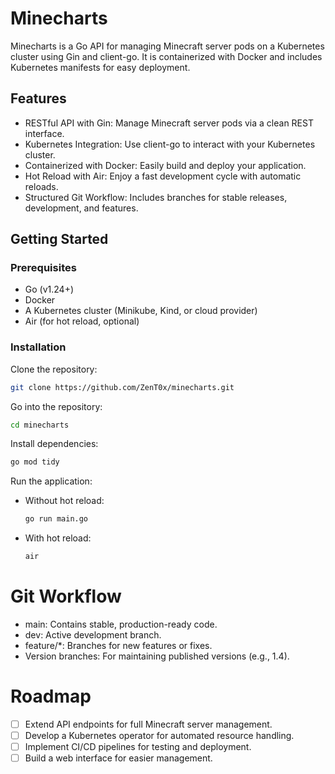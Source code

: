 # Minecharts
Minecharts is a Go API for managing Minecraft server pods on a Kubernetes cluster using Gin and client-go. It is containerized with Docker and includes Kubernetes manifests for easy deployment.

## Features
  - RESTful API with Gin: Manage Minecraft server pods via a clean REST interface.
  - Kubernetes Integration: Use client-go to interact with your Kubernetes cluster.
  - Containerized with Docker: Easily build and deploy your application.
  - Hot Reload with Air: Enjoy a fast development cycle with automatic reloads.
  - Structured Git Workflow: Includes branches for stable releases, development, and features.

## Getting Started
### Prerequisites
  - Go (v1.24+)
  - Docker
  - A Kubernetes cluster (Minikube, Kind, or cloud provider)
  - Air (for hot reload, optional)

### Installation
Clone the repository:
```bash
git clone https://github.com/ZenT0x/minecharts.git
```

Go into the repository:
```bash
cd minecharts
```

Install dependencies:
```bash
go mod tidy
```

Run the application:
- Without hot reload:
    ```bash
    go run main.go
    ```
- With hot reload:
    ```bash
    air
    ```
# Git Workflow
  - main: Contains stable, production-ready code.
  - dev: Active development branch.
  - feature/*: Branches for new features or fixes.
  - Version branches: For maintaining published versions (e.g., 1.4).

# Roadmap
  - [ ] Extend API endpoints for full Minecraft server management.
  - [ ] Develop a Kubernetes operator for automated resource handling.
  - [ ] Implement CI/CD pipelines for testing and deployment.
  - [ ] Build a web interface for easier management.
